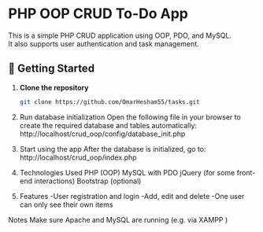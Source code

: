 # PHP OOP CRUD To-Do App

This is a simple PHP CRUD application using OOP, PDO, and MySQL.  
It also supports user authentication and task management.

## 🚀 Getting Started

1. **Clone the repository**  
   ```bash
   git clone https://github.com/OmarHesham55/tasks.git
   
2. Run database initialization
    Open the following file in your browser to create the required database and tables automatically:
     http://localhost/crud_oop/config/database_init.php
   
3. Start using the app
    After the database is initialized, go to:
     http://localhost/crud_oop/index.php

4. Technologies Used
    PHP (OOP)
    MySQL with PDO
    jQuery (for some front-end interactions)
    Bootstrap (optional)

5. Features
  -User registration and login
  -Add, edit and delete
  -One user can only see their own items

 Notes
  Make sure Apache and MySQL are running (e.g. via XAMPP )
